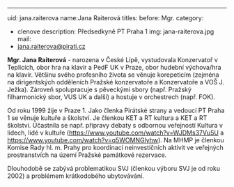 ---
uid: jana.raiterova
name:Jana Raiterová
titles:
  before: Mgr.
category:
  - clenove
description: Předsedkyně PT Praha 1
img: jana-raiterova.jpg
mail:
  - jana.raiterova@pirati.cz

**Mgr. Jana Raiterová** - narozena v České Lípě, vystudovala Konzervatoř v Teplicích, obor hra na klavír a PedF UK v Praze, obor hudební výchova/hra na klavír. Většinu svého profesního života se věnuje korepeticím (zejména na dirigentských odděleních Pražské konzervatoře a Konzervatoře a VOŠ J. Ježka). Zároveň spolupracuje s pěveckými sbory (např. Pražský filharmonický sbor, VUS UK a další) a hostuje v orchestrech (např. FOK).

Od roku 1999 žije v Praze 1.
Jako členka Pirátské strany a vedoucí PT Praha 1 se věnuje kultuře a školství. Je členkou KET a RT kultura a KET a RT školství. Účastnila se např. přípravy debaty s odbornou veřejností Kultura v lidech, lidé v kultuře (https://www.youtube.com/watch?v=WJDMs37Vu5U a https://www.youtube.com/watch?v=q5WOMNGlyhw). Na MHMP je členkou Komise Rady hl. m. Prahy pro koordinaci neinvestičních aktivit ve veřejných prostranstvích na území Pražské památkové rezervace.

Dlouhodobě se zabývá problematikou SVJ (členkou výboru SVJ je od roku 2002) a problémem krátkodobého ubytovávání.

